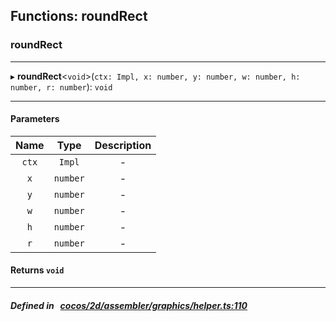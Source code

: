 ## Functions: roundRect

### roundRect


___
▸ **roundRect**<`void`\>(`ctx: Impl, x: number, y: number, w: number, h: number, r: number`): `void`
___


#### Parameters

| Name | Type | Description |
| :------: | :------: | :------: |
| `ctx` | `Impl` | - |
| `x` | `number` | - |
| `y` | `number` | - |
| `w` | `number` | - |
| `h` | `number` | - |
| `r` | `number` | - |

#### Returns `void` 
___


##### Defined in &nbsp;   [cocos/2d/assembler/graphics/helper.ts:110](https://github.com/cocos-creator/engine/blob/c7bf6b8a9/cocos/2d/assembler/graphics/helper.ts#L110)&nbsp;
